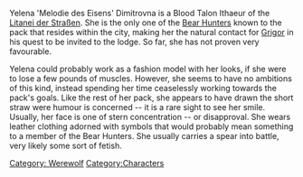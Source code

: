 Yelena 'Melodie des Eisens' Dimitrovna is a Blood Talon Ithaeur of the
[Litanei der Straßen](Litanei_der_Straßen "wikilink"). She is the only
one of the [Bear Hunters](Bear_Hunters "wikilink") known to the pack
that resides within the city, making her the natural contact for
[Grigor](Grigor "wikilink") in his quest to be invited to the lodge. So
far, she has not proven very favourable.

Yelena could probably work as a fashion model with her looks, if she
were to lose a few pounds of muscles. However, she seems to have no
ambitions of this kind, instead spending her time ceaselessly working
towards the pack's goals. Like the rest of her pack, she appears to have
drawn the short straw were humour is concerned -- it is a rare sight to
see her smile. Usually, her face is one of stern concentration -- or
disapproval. She wears leather clothing adorned with symbols that would
probably mean something to a member of the Bear Hunters. She usually
carries a spear into battle, very likely some sort of fetish.

[Category: Werewolf](Category:_Werewolf "wikilink")
[Category:Characters](Category:Characters "wikilink")